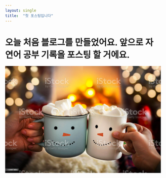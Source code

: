 ```yaml
---
layout: single
title:  "첫 포스팅입니다"
---
```


# 오늘 처음 블로그를 만들었어요. 앞으로 자연어 공부 기록을 포스팅 할 거에요.

![깃헙샂ㄴ](../images/2023-01-26-first/깃헙샂ㄴ.jpg)
